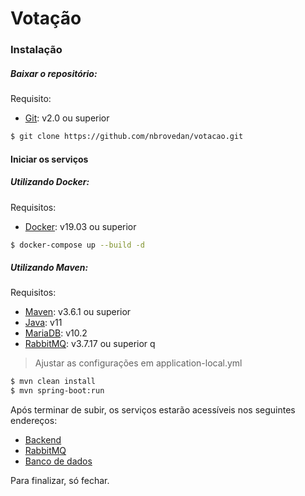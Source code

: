 # Votação

### Instalação

##### Baixar o repositório:
Requisito:
* [Git](https://git-scm.com/downloads/): v2.0 ou superior
```sh
$ git clone https://github.com/nbrovedan/votacao.git
```
#### Iniciar os serviços
##### Utilizando Docker:

Requisitos:
* [Docker](https://docs.docker.com/desktop/): v19.03 ou superior
```sh
$ docker-compose up --build -d
```
##### Utilizando Maven:

Requisitos:
* [Maven](https://maven.apache.org/download.cgi): v3.6.1 ou superior
* [Java](https://jdk.java.net/java-se-ri/11): v11
* [MariaDB](https://downloads.mariadb.org/mariadb/): v10.2
* [RabbitMQ](https://www.rabbitmq.com/download.html): v3.7.17 ou superior
q
> Ajustar as configurações em application-local.yml
```sh
$ mvn clean install
$ mvn spring-boot:run
```

Após terminar de subir, os serviços estarão acessíveis nos seguintes endereços:
* [Backend](http://localhost:15125/swagger-ui.html)
* [RabbitMQ](http://localhost:15123/)
* [Banco de dados](http://localhost:15124)

Para finalizar, só fechar.
